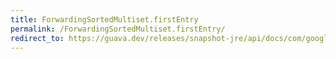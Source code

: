 ```yaml
---
title: ForwardingSortedMultiset.firstEntry
permalink: /ForwardingSortedMultiset.firstEntry/
redirect_to: https://guava.dev/releases/snapshot-jre/api/docs/com/google/common/collect/ForwardingSortedMultiset.html#firstEntry--
---
```

